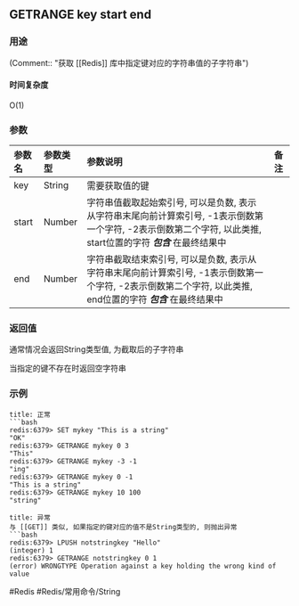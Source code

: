 ## GETRANGE key start end

### 用途
(Comment:: "获取 [[Redis]] 库中指定键对应的字符串值的子字符串")

#### 时间复杂度
O(1)

### 参数
|参数名|参数类型|参数说明|备注|
|:-|:-|:-|:-|
|key|String|需要获取值的键||
|start|Number|字符串值截取起始索引号, 可以是负数, 表示从字符串末尾向前计算索引号, -1表示倒数第一个字符, -2表示倒数第二个字符, 以此类推, start位置的字符 ***包含*** 在最终结果中||
|end|Number|字符串截取结束索引号, 可以是负数, 表示从字符串末尾向前计算索引号, -1表示倒数第一个字符, -2表示倒数第二个字符, 以此类推, end位置的字符 ***包含*** 在最终结果中||

### 返回值
通常情况会返回String类型值, 为截取后的子字符串

当指定的键不存在时返回空字符串

### 示例
```ad-info
title: 正常
```bash
redis:6379> SET mykey "This is a string"
"OK"
redis:6379> GETRANGE mykey 0 3
"This"
redis:6379> GETRANGE mykey -3 -1
"ing"
redis:6379> GETRANGE mykey 0 -1
"This is a string"
redis:6379> GETRANGE mykey 10 100
"string"
```

```ad-danger
title: 异常
与 [[GET]] 类似, 如果指定的键对应的值不是String类型的, 则抛出异常
```bash
redis:6379> LPUSH notstringkey "Hello"
(integer) 1
redis:6379> GETRANGE notstringkey 0 1
(error) WRONGTYPE Operation against a key holding the wrong kind of value
```

#Redis #Redis/常用命令/String 